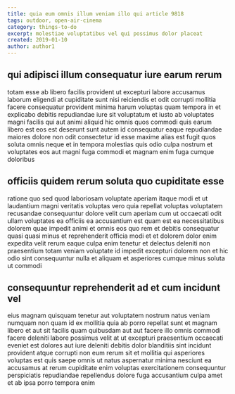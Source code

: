 ```yaml
---
title: quia eum omnis illum veniam illo qui article 9818
tags: outdoor, open-air-cinema
category: things-to-do
excerpt: molestiae voluptatibus vel qui possimus dolor placeat
created: 2019-01-10
author: author1
---
```


## qui adipisci illum consequatur iure earum rerum

totam esse ab libero facilis provident ut excepturi labore accusamus laborum eligendi at cupiditate sunt nisi reiciendis et odit corrupti mollitia facere consequatur provident minima harum voluptas quam tempora in et explicabo debitis repudiandae iure sit voluptatum et iusto ab voluptates magni facilis qui aut animi aliquid hic omnis quos commodi quis earum libero est eos est deserunt sunt autem id consequatur eaque repudiandae maiores dolore non odit consectetur id esse maxime alias est fugit quos soluta omnis neque et in tempora molestias quis odio culpa nostrum et voluptates eos aut magni fuga commodi et magnam enim fuga cumque doloribus

## officiis quidem rerum soluta quo cupiditate esse

ratione quo sed quod laboriosam voluptate aperiam itaque modi et ut laudantium magni veritatis voluptas vero quia repellat voluptas voluptatem recusandae consequuntur dolore velit cum aperiam cum ut occaecati odit ullam voluptates ea officiis ea accusantium est quam est ea necessitatibus dolorem quae impedit animi et omnis eos quo rem et debitis consequatur quasi quasi minus et reprehenderit officia modi et et dolorem dolor enim expedita velit rerum eaque culpa enim tenetur et delectus deleniti non praesentium totam veniam voluptate id impedit excepturi dolorem non et hic odio sint consequuntur nulla et aliquam et asperiores cumque minus soluta ut commodi

## consequuntur reprehenderit ad et cum incidunt vel

eius magnam quisquam tenetur aut voluptatem nostrum natus veniam numquam non quam id ex mollitia quia ab porro repellat sunt et magnam libero et aut sit facilis quam quibusdam aut aut facere illo omnis commodi facere deleniti labore possimus velit at ut excepturi praesentium occaecati eveniet est dolores aut iure deleniti debitis dolor blanditiis sint incidunt provident atque corrupti non eum rerum sit et mollitia qui asperiores voluptas est quis saepe omnis ut natus aspernatur minima nesciunt ea accusamus at rerum cupiditate enim voluptas exercitationem consequuntur perspiciatis repudiandae repellendus dolore fuga accusantium culpa amet et ab ipsa porro tempora enim
